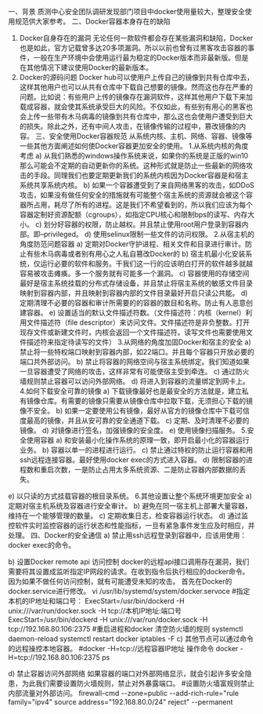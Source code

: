 一、背景
质测中心安全团队调研发现部门项目中docker使用量较大，整理安全使用规范供大家参考。
二、Docker容器本身存在的缺陷
1. Docker自身存在的漏洞
无论任何一款软件都会存在某些漏洞和缺陷，Docker也是如此，官方记载曾多达20多项漏洞。所以以前也曾有过黑客攻击容器的事件，一般在生产环境中会使用运行最为稳定的Docker版本而非最新版。但是在其他情况下建议使用Docker的最新版本。
2. Docker的源码问题
Docker hub可以使用户上传自己的镜像到共有仓库中去，这样其他用户也可以从共有仓库中下载自己想要的镜像。然而这也存在严重的问题。比如说：有些用户上传的镜像存在漏洞软件，这样其他用户下载下来加载成容器，就会使其系统承受巨大的风险。不仅如此，有些别有用心的黑客也会上传一些带有木马病毒的镜像到共有仓库中，那么这也会使用户遭受到巨大的损失。除此之外，还有中间人攻击，在镜像传输的过程中，篡改镜像的内容。
三、安全使用Docker容器规范
从系统内核、主机、网络、容器、镜像等一些其他方面阐述如何使Docker容器更加安全的使用。
1.从系统内核的角度考虑
a)	从我们熟悉的windows操作系统来说，如果你的系统是正版的win10那么可能会不定期的自动更新你的系统。这种形式就是防止一些最新的网络攻击的手段。同理我们也要定期更新我们的系统内核因为Docker容器是和宿主系统共享系统内核。
b)	如果一个容器遭受到了来自网络黑客的攻击，如DDoS攻击，如果没有做任何安全的措施就有可能整个宿主系统的资源就会被这个容器所占用，耗尽了所有的进程。这是我们不希望看到的，所以我们应该为每个容器定制好资源配额（cgroups），如指定CPU核心和限制bps的读写、内存大小。
c)	划分好容器的权限，防止越权。并且禁止使用root用户登录到容器内部。即–privileged。
d)	使用selinux限制一些文件的访问权限。
2.从宿主机的角度防范问题容器
a)	定期对Docker守护进程、相关文件和目录进行审计。防止有些木马病毒或者别有用心之人私自篡改Docker的
b)	宿主机最小化安装系统，仅运行必要的软件和服务。干我们这一行的应该明白打开的软件越多就越容易被攻击瘫痪。多一个服务就有可能多一个漏洞。
c)	容器使用的存储空间最好是宿主系统挂载的分布式存储设备，并且禁止将宿主系统的敏感文件目录映射到容器内部，并且映射到容器内部的文件目录最好开启只读公共能。
d)	定期清理不必要的容器和审计所需要的的容器的数目和名称。防止有人恶意创建容器。
e)	设置适当的默认文件描述符数。（文件描述符：内核（kernel）利用文件描述符（file descriptor）来访问文件。文件描述符是非负整数。打开现存文件或新建文件时，内核会返回一个文件描述符。读写文件也需要使用文件描述符来指定待读写的文件）
3.从网络的角度加固Docker和宿主的安全
a)	禁止将一些特权端口映射到容器内部，如22端口。并且每个容器只开放必要的端口共外部访问。
b)	禁止将容器的网络空间与宿主系统绑定。我们知道如果一旦容器遭受了网络的攻击，这样非常有可能使宿主受到牵连。
c)	通过防火墙规则禁止容器可以访问外部网络。
d)	将进入到容器的流量绑定到网卡上。
4.如何下载安全可靠的镜像
a)	下载镜像最好也是最安全的方法就是，建立私有镜像仓库。有需要的镜像只需要从镜像仓库中拉取下载，无须担心下载的镜像不安全。
b)	如果一定要使用公有镜像，最好从官方的镜像仓库中下载可信度最高的镜像，并且从安可靠的安全通道下载。
c)	定期、及时清理不必要的镜像。
d)	对镜像进行签名，加强镜像的安全度。
e)	使用镜像扫描服务。
5.安全使用容器
a)	和安装最小化操作系统的原理一致，即开启最小化的容器运行业务。
b)	容器以单一的进程进行运行。
c)	禁止通过特权的防止运行容器和用ssh远程连接容器。最好使用docker exec的方式进入容器。
d)	限制容器的进程数和重启次数，一是防止占用太多系统资源、二是防止容器内部数据的丢失。

e)	以只读的方式挂载容器的根目录系统。
6.其他设置让整个系统环境更加安全
a)	定期对宿主机系统及容器进行安全审计。
b)	避免在同一宿主机上部署大量容器，维持在一个能够管理的数量。
c)	定期收集日志，检查容器运行状态。
d)	通过监控软件实时监控容器的运行状态和性能指标，一旦有紧急事件发生应及时相应，并处理。
四、Docker的安全通信
a)	禁止用ssh远程登录到容器中，应该用使用：docker exec的命令。
 
b)	设置Docker remote api 访问控制
docker的远程api接口调用存在漏洞，我们需要将其设置成监听指定IP网段的请求。在收到指令后执行相应的docker命令。因为如果不做任何访问控制，就有可能遭受未知的攻击。
首先在Docker的docker.service进行修改。
 vi /usr/lib/systemd/system/docker.servoce
 #指定本机的IP地址和端口号： ExecStart=/usr/bin/dockerd -H unix:///var/run/docker.sock -H tcp://本机IP地址:端口号
 ExecStart=/usr/bin/dockerd -H unix:///var/run/docker.sock -H tcp://192.168.80.106:2375
 #重启进程和docker
 清空防火墙的规则
systemctl daemon-reload
systemctl restart docker
iptables -F
c)	其他节点可以通过命令的远程操控本地容器。
#docker -H=tcp://远程容器IP地址 操作命令
docker -H=tcp://192.168.80.106:2375 ps
 
d)	禁止容器访问外部网络
如果容器的端口对外部网络显示，就会引起许多安全隐患，为此我们需要设置防火墙规则，禁止对外暴露端口。
#设置防火墙富规则禁止内部流量对外部访问。
firewall-cmd --zone=public --add-rich-rule="rule family="ipv4" source address="192.168.80.0/24" reject" --permanent

